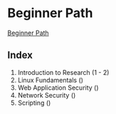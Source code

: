# Beginner Path

[Beginner Path](https://tryhackme.com/paths)

## Index

1. Introduction to Research (1 - 2)
2. Linux Fundamentals ()
3. Web Application Security ()
4. Network Security ()
5. Scripting ()
